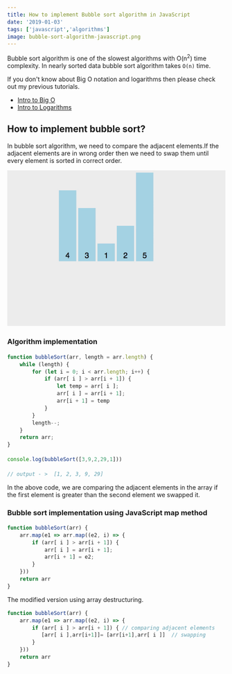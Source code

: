 ```yaml
---
title: How to implement Bubble sort algorithm in JavaScript
date: '2019-01-03'
tags: ['javascript','algorithms']
image: bubble-sort-algorithm-javascript.png
---
```


Bubble sort algorithm is one of the slowest algorithms with O(n<sup>2</sup>) time complexity. In nearly sorted data bubble sort algorithm takes `O(n)` time.

If you don't know about Big O notation and logarithms then please check out my previous tutorials.

- [Intro to Big O](/bigo-introduction/)
- [Intro to Logarithms](/logarithms/)

## How to implement bubble sort?

In bubble sort algorithm, we need to compare the adjacent elements.If the adjacent elements are in
wrong order then we need to swap them until every element is sorted in correct order.

![bubble sort algorithm visualization](./bubble-sort-visualization.gif)


### Algorithm implementation

```js
function bubbleSort(arr, length = arr.length) {
    while (length) {
        for (let i = 0; i < arr.length; i++) {
            if (arr[ i ] > arr[i + 1]) {
                let temp = arr[ i ];
                arr[ i ] = arr[i + 1];
                arr[i + 1] = temp
            }
        }
        length--;
    }
    return arr;
}

console.log(bubbleSort([3,9,2,29,1]))

// output - >  [1, 2, 3, 9, 29]

```

In the above code, we are comparing the adjacent elements in the array if the first element is greater than the second element we swapped it.

### Bubble sort implementation using JavaScript map method


```js
function bubbleSort(arr) {
    arr.map(e1 => arr.map((e2, i) => {
        if (arr[ i ] > arr[i + 1]) {
            arr[ i ] = arr[i + 1];
            arr[i + 1] = e2;
        }
    }))
    return arr
}
```

The modified version using array destructuring.

```js
function bubbleSort(arr) {
    arr.map(e1 => arr.map((e2, i) => {
        if (arr[ i ] > arr[i + 1]) { // comparing adjacent elements
           [arr[ i ],arr[i+1]]= [arr[i+1],arr[ i ]]  // swapping
        }
    }))
    return arr
}
```
